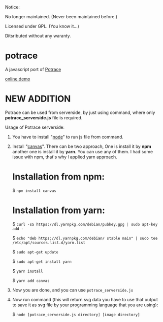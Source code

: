 Notice:

No longer maintained. (Never been maintained before.)

Licensed under GPL. (You know it...)

Ditsributed  without any waranty. 

potrace
=======

A javascript port of [Potrace](http://potrace.sourceforge.net)

[online demo](http://kilobtye.github.io/potrace/)

**NEW ADDITION**
================

Potrace can be used from serverside, by just using command, where only **potrace_serverside.js** file is required.

Usage of Potrace serverside:

 

 1. You have to install "[node](https://nodejs.org/en/download/)" to run js file from command.
 2. Install "[canvas](https://www.npmjs.com/package/canvas)". There can be two approach, One is install it by **npm** another one is install it by **yarn**. You can use any of them. I had some issue with npm, that's why I applied yarn approach.  
 
	Installation from **npm**:
	===================
	 $ `npm install canvas`
	
	Installation from **yarn**:
	===================

    $ `curl -sS https://dl.yarnpkg.com/debian/pubkey.gpg | sudo apt-key add -`
    
    $ `echo "deb https://dl.yarnpkg.com/debian/ stable main" | sudo tee /etc/apt/sources.list.d/yarn.list`
    
    $ `sudo apt-get update`
    
    $ `sudo apt-get install yarn`
    
    $ `yarn install`
    
    $ `yarn add canvas`

 3. Now you are done, and you can use `potrace_serverside.js`
 4. Now run command (this will return svg data you have to use that output to save it as svg file by your programming language that you are using):
 
	$ `node [potrace_serverside.js directory] [image directory]` 
	
